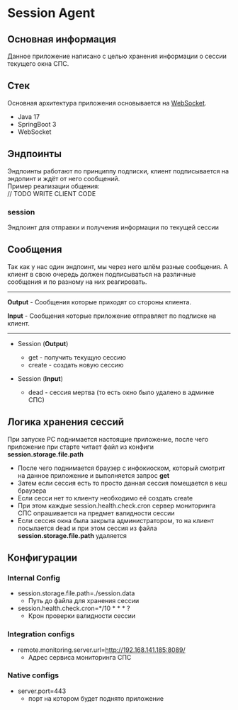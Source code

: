 # Session Agent

## Основная информация

Данное приложение написано с целью хранения информации о сессии текущего окна СПС.

## Стек
Основная архитектура приложения основывается на [WebSocket](https://spring-projects.ru/guides/messaging-stomp-websocket/).

* Java 17
* SpringBoot 3
* WebSocket

## Эндпоинты

Эндпоинты работают по принциппу подписки, клиент подписывается на эндопинт и ждёт от него сообщений. 
<br> Пример реализации общения:
<br> // TODO WRITE CLIENT CODE

### **session**
Эндпоинт для отправки и получения информации по текущей сессии

## Сообщения

Так как у нас один эндпоинт, мы через него шлём разные сообщения. 
А клиент в свою очередь должен подписываться на различные сообщения и по разному на них реагировать.

<hr>

**Output** - Сообщения которые приходят со стороны клиента.

**Input** - Сообщения которые приложение отправляет по подписке на клиент.

<hr>

* Session (**Output**) 
  * get - получить текущую сессию
  * create - создать новую сессию

* Session (**Input**)
  * dead - сессия мертва (то есть окно было удалено в админке СПС)

## Логика хранения сессий
При запуске PC поднимается настоящие приложение, после чего приложение при старте читает файл из конфиги **session.storage.file.path**
- После чего поднимается браузер с инфокиоском, который смотрит на данное приложение и выполняется запрос **get**
- Затем если сессия есть то просто данная сессия помещается в кеш браузера
- Если сесси нет то клиенту необходимо её создать create
- При этом каждые session.health.check.cron сервер мониторинга СПС опрашивается на предмет валидности сессии
- Если сессия окна была закрыта администратором, то на клиент посылается dead и при этом сессия из файла **session.storage.file.path** удаляется

## Конфигурации
### Internal Config
- session.storage.file.path=./session.data
  - Путь до файла для хранения сессии
- session.health.check.cron=*/10 * * * ?
  - Крон проверки валидности сессии

### Integration configs
- remote.monitoring.server.url=http://192.168.141.185:8089/
  - Адрес сервиса мониторинга СПС

### Native configs
- server.port=443
  - порт на котором будет поднято приложение